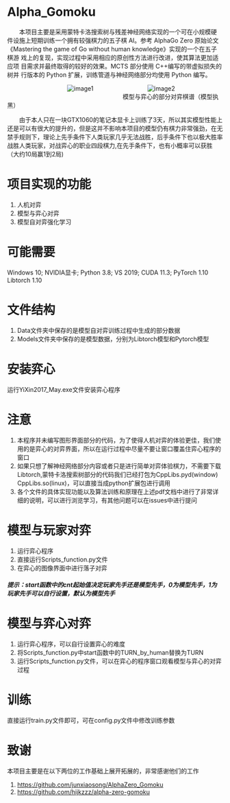 # Alpha_Gomoku
&emsp;&emsp;本项目主要是采用蒙特卡洛搜索树与残差神经网络实现的一个可在小规模硬 件设施上短期训练一个拥有较强棋力的五子棋 AI。参考 AlphaGo Zero 原始论文 《Mastering the game of Go without human knowledge》实现的一个在五子棋游 戏上的复现，实现过程中采用相应的原创性方法进行改进，使其算法更加适应项 目需求并最终取得的较好的效果。MCTS 部分使用 C++编写的带虚拟损失的树并 行版本的 Python 扩展，训练管道与神经网络部分均使用 Python 编写。


&emsp;&emsp;&emsp;&emsp;&emsp;&emsp;&emsp;&emsp;&emsp;&emsp;![image1](https://github.com/yfismine/AlphaZero_Gomoku/raw/main/Image/win1.png)&emsp;&emsp;&emsp;&emsp;&emsp;&emsp;&emsp;&emsp;&emsp;![image2](https://github.com/yfismine/AlphaZero_Gomoku/raw/main/Image/win2.png)  
&emsp;&emsp;&emsp;&emsp;&emsp;&emsp;&emsp;&emsp;&emsp;&emsp;&emsp;&emsp;&emsp;&emsp;&emsp;&emsp;&emsp;&emsp;&emsp; 模型与弈心的部分对弈棋谱（模型执黑）  

&emsp;&emsp;由于本人只在一块GTX1060的笔记本显卡上训练了3天，所以其实模型性能上还是可以有很大的提升的，但是这并不影响本项目的模型仍有棋力非常强劲，在无禁手规则下，理论上先手条件下人类玩家几乎无法战胜，后手条件下也以极大胜率战胜人类玩家，对战弈心的职业四段棋力,在先手条件下，也有小概率可以获胜（大约10局赢1到2局)
# 项目实现的功能
1. 人机对弈
2. 模型与弈心对弈
3. 模型自对弈强化学习

# 可能需要
Windows 10; NVIDIA显卡; Python 3.8; VS 2019; CUDA 11.3; PyTorch 1.10 Libtorch 1.10
# 文件结构
1. Data文件夹中保存的是模型自对弈训练过程中生成的部分数据
2. Models文件夹中保存的是模型数据，分别为Libtorch模型和Pytorch模型
# 安装弈心
运行YiXin2017_May.exe文件安装弈心程序

# 注意
1. 本程序并未编写图形界面部分的代码，为了使得人机对弈的体验更佳，我们使用的是弈心的对弈界面，所以在运行过程中尽量不要让窗口覆盖住弈心程序的窗口
2. 如果只想了解神经网络部分内容或者只是进行简单对弈体验棋力，不需要下载Libtorch,蒙特卡洛搜索树部分的代码我们已经打包为CppLibs.pyd(window) CppLibs.so(linux)，可以直接当成python扩展包进行调用
3. 各个文件的具体实现功能以及算法训练和原理在上述pdf文档中进行了非常详细的说明，可以进行浏览学习，有其他问题可以在issues中进行提问
# 模型与玩家对弈
1. 运行弈心程序
2. 直接运行Scripts_function.py文件
3. 在弈心的图像界面中进行落子对弈  
##### 提示：start函数中的cnt起始值决定玩家先手还是模型先手，0为模型先手，1为玩家先手可以自行设置，默认为模型先手

# 模型与弈心对弈
1. 运行弈心程序，可以自行设置弈心的难度
2. 将Scripts_function.py中start函数中的TURN_by_human替换为TURN
3. 运行Scripts_function.py文件，可以在弈心的程序窗口观看模型与弈心的对弈过程

# 训练
直接运行train.py文件即可，可在config.py文件中修改训练参数

# 致谢
本项目主要是在以下两位的工作基础上展开拓展的，非常感谢他们的工作  
1. https://github.com/junxiaosong/AlphaZero_Gomoku
2. https://github.com/hijkzzz/alpha-zero-gomoku
